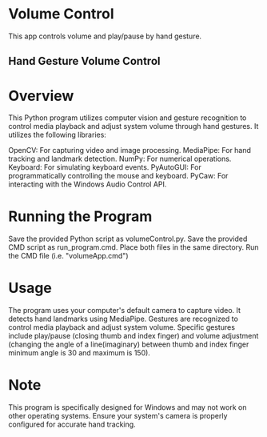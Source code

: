 # Volume Control
This app controls volume and play/pause by hand gesture.

## Hand Gesture Volume Control

# Overview
This Python program utilizes computer vision and gesture recognition to control media playback and adjust system volume through hand gestures. It utilizes the following libraries:

OpenCV: For capturing video and image processing.
MediaPipe: For hand tracking and landmark detection.
NumPy: For numerical operations.
Keyboard: For simulating keyboard events.
PyAutoGUI: For programmatically controlling the mouse and keyboard.
PyCaw: For interacting with the Windows Audio Control API.

# Running the Program
Save the provided Python script as volumeControl.py.
Save the provided CMD script as run_program.cmd.
Place both files in the same directory.
Run the CMD file (i.e. "volumeApp.cmd")
# Usage
The program uses your computer's default camera to capture video.
It detects hand landmarks using MediaPipe.
Gestures are recognized to control media playback and adjust system volume.
Specific gestures include play/pause (closing thumb and index finger) and volume adjustment (changing the angle of a line(imaginary) between thumb and index finger minimum angle is 30 and maximum is 150).
# Note
This program is specifically designed for Windows and may not work on other operating systems.
Ensure your system's camera is properly configured for accurate hand tracking.
